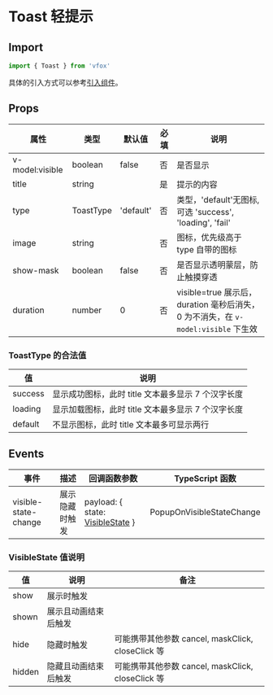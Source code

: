 # Toast 轻提示

## Import

```JavaScript
import { Toast } from 'vfox'
```

具体的引入方式可以参考[引入组件](../guide/import.md)。

## Props

| 属性            | 类型      | 默认值    | 必填 | 说明                                                                              |
| --------------- | --------- | --------- | ---- | --------------------------------------------------------------------------------- |
| v-model:visible | boolean   | false     | 否   | 是否显示                                                                          |
| title           | string    |           | 是   | 提示的内容                                                                        |
| type            | ToastType | 'default' | 否   | 类型，'default'无图标, 可选 'success', 'loading', 'fail'                          |
| image           | string    |           | 否   | 图标，优先级高于 type 自带的图标                                                  |
| show-mask       | boolean   | false     | 否   | 是否显示透明蒙层，防止触摸穿透                                                    |
| duration        | number    | 0         | 否   | visible=true 展示后，duration 毫秒后消失，0 为不消失，在 `v-model:visible` 下生效 |

### ToastType 的合法值

| 值      | 说明                                               |
| ------- | -------------------------------------------------- |
| success | 显示成功图标，此时 title 文本最多显示 7 个汉字长度 |
| loading | 显示加载图标，此时 title 文本最多显示 7 个汉字长度 |
| default | 不显示图标，此时 title 文本最多可显示两行          |

## Events

| 事件                 | 描述           | 回调函数参数                                                       | TypeScript 函数           |
| -------------------- | -------------- | ------------------------------------------------------------------ | ------------------------- |
| visible-state-change | 展示隐藏时触发 | payload: { state: [VisibleState](./Toast.md#visiblestate-值说明) } | PopupOnVisibleStateChange |

### VisibleState 值说明

| 值     | 说明                 | 备注                                              |
| ------ | -------------------- | ------------------------------------------------- |
| show   | 展示时触发           |                                                   |
| shown  | 展示且动画结束后触发 |                                                   |
| hide   | 隐藏时触发           | 可能携带其他参数 cancel, maskClick, closeClick 等 |
| hidden | 隐藏且动画结束后触发 | 可能携带其他参数 cancel, maskClick, closeClick 等 |
